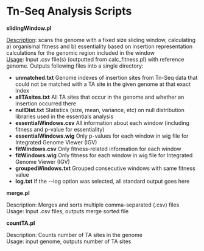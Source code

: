 # Tn-Seq Analysis Scripts


<b> slidingWindow.pl</b>

  <u>Description</u>: scans the genome with a fixed size sliding window, calculating a) organismal fitness and b) essentiality based on insertion representation calculations for the genomic region included in the window<br />
  <u>Usage</u>: Input .csv file(s) (outputted from calc_fitness.pl) with reference genome. Outputs following files into a single directory: 
  
  - <b>unmatched.txt</b> Genome indexes of insertion sites from Tn-Seq data that could not be matched with a TA site in the given genome at that exact index
  - <b>allTAsites.txt</b> All TA sites that occur in the genome and whether an insertion occurred there
  - <b>nullDist.txt</b> Statistics (size, mean, variance, etc) on null distribution libraries used in the essentials analysis
  - <b>essentialWindows.csv</b> All information about each window (including fitness and p-value for essentiality)
  - <b>essentialWindows.wig</b> Only p-values for each window in wig file for Integrated Genome Viewer (IGV)
  - <b>fitWindows.csv</b> Only fitness-related information for each window
  - <b>fitWindows.wig</b> Only fitness for each window in wig file for Integrated Genome Viewer (IGV)
  - <b>groupedWindows.txt</b> Grouped consecutive windows with same fitness value 
  - <b>log.txt</b> If the --log option was selected, all standard output goes here
  
  
<b>merge.pl</b>

  Description: Merges and sorts multiple comma-separated (.csv) files<br />
  Usage: Input .csv files, outputs merge sorted file
  
<b>countTA.pl</b>

  Description: Counts number of TA sites in the genome<br />
  Usage: input genome, outputs number of TA sites
  
